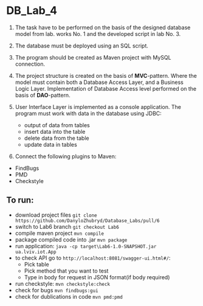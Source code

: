 # DB_Lab_4


1. The task have to be  performed on the basis of the designed database model
  from lab. works No. 1 and the developed script in lab No. 3.
  
2. The database must be deployed using an SQL script.

3. The program should be created as Maven
  project with MySQL connection.
  
4. The project structure is created on the basis of **MVC**-pattern. Where
  the model must contain both a Database Access Layer, and a
  Business Logic Layer. Implementation of Database Access level
  performed on the basis of **DAO**-pattern.
   
5. User Interface Layer is implemented as a console
   application. The program must work with
   data in the database using JDBC:
   - output of data from tables
   - insert data into the table
   - delete data from the table
   - update data in tables
    
6. Connect the following plugins to Maven:
- FindBugs
- PMD
- Checkstyle

## To run:
- download project files `git clone https://github.com/DanyloZhubryd/Database_Labs/pull/6`
- switch to Lab6 branch `git checkout Lab6`
- compile maven project `mvn compile`
- package compiled code into .jar `mvn package`
- run application: `java -cp target\Lab6-1.0-SNAPSHOT.jar ua.lviv.iot.App`
- to check API go to `http://localhost:8081/swagger-ui.html#/`:
  - Pick table
  - Pick method that you want to test
  - Type in body for request in JSON format(if body required)
- run checkstyle: `mvn checkstyle:check`
- check for bugs `mvn findbugs:gui`
- check for dublications in code `mvn pmd:pmd`
